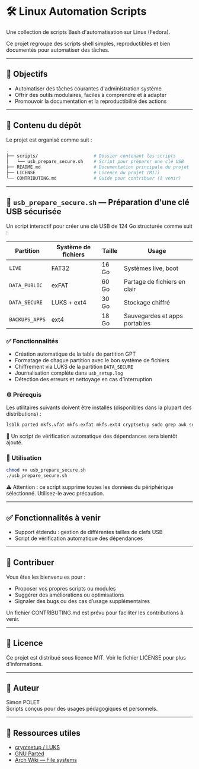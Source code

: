 # 🛠️ Linux Automation Scripts

Une collection de scripts Bash d'automatisation sur Linux (Fedora).

Ce projet regroupe des scripts shell simples, reproductibles et bien documentés pour automatiser des tâches.

---

## 📌 Objectifs

- Automatiser des tâches courantes d'administration système
- Offrir des outils modulaires, faciles à comprendre et à adapter
- Promouvoir la documentation et la reproductibilité des actions

---

## 📁 Contenu du dépôt

Le projet est organisé comme suit :

```bash
.
├── scripts/                     # Dossier contenant les scripts
│   └── usb_prepare_secure.sh    # Script pour préparer une clé USB 
├── README.md                    # Documentation principale du projet
├── LICENSE                      # Licence du projet (MIT)
└── CONTRIBUTING.md              # Guide pour contribuer (à venir)
```

---

## 🔐 `usb_prepare_secure.sh` — Préparation d'une clé USB sécurisée

Un script interactif pour créer une clé USB de 124 Go structurée comme suit :

| Partition       | Système de fichiers | Taille  | Usage                          |
|----------------|----------------------|---------|--------------------------------|
| `LIVE`         | FAT32                | 16 Go   | Systèmes live, boot            |
| `DATA_PUBLIC`  | exFAT                | 60 Go   | Partage de fichiers en clair   |
| `DATA_SECURE`  | LUKS + ext4          | 30 Go   | Stockage chiffré               |
| `BACKUPS_APPS` | ext4                 | 18 Go   | Sauvegardes et apps portables  |

### ✅ Fonctionnalités

- Création automatique de la table de partition GPT
- Formatage de chaque partition avec le bon système de fichiers
- Chiffrement via LUKS de la partition `DATA_SECURE`
- Journalisation complète dans `usb_setup.log`
- Détection des erreurs et nettoyage en cas d’interruption

### ⚙️ Prérequis

Les utilitaires suivants doivent être installés (disponibles dans la plupart des distributions) :

```bash
lsblk parted mkfs.vfat mkfs.exfat mkfs.ext4 cryptsetup sudo grep awk sed tee
```

🧪 Un script de vérification automatique des dépendances sera bientôt ajouté.

### 🚀 Utilisation

```bash
chmod +x usb_prepare_secure.sh
./usb_prepare_secure.sh
```

⚠️ Attention : ce script supprime toutes les données du périphérique sélectionné. Utilisez-le avec précaution.

---

## ✅ Fonctionnalités à venir

- Support étdendu : gestion de différentes tailles de clefs USB
- Script de vérification automatique des dépendances

---

## 🤝 Contribuer

Vous êtes les bienvenu·es pour :

- Proposer vos propres scripts ou modules
- Suggérer des améliorations ou optimisations
- Signaler des bugs ou des cas d’usage supplémentaires

Un fichier CONTRIBUTING.md est prévu pour faciliter les contributions à venir.

---

## 📄 Licence

Ce projet est distribué sous licence MIT. Voir le fichier LICENSE pour plus d’informations.

---

## 👤 Auteur

Simon POLET  
Scripts conçus pour des usages pédagogiques et personnels.

---

## 🔗 Ressources utiles

- [cryptsetup / LUKS](https://gitlab.com/cryptsetup/cryptsetup)
- [GNU Parted](https://www.gnu.org/software/parted/)
- [Arch Wiki — File systems](https://wiki.archlinux.org/title/File_systems)
